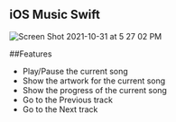 ## iOS Music Swift 

![Screen Shot 2021-10-31 at 5 27 02 PM](https://user-images.githubusercontent.com/74885386/139606901-fb96ed93-4eab-4fac-8d45-72b6d43c8da7.png)


##Features

- Play/Pause the current song
- Show the artwork for the current song
- Show the progress of the current song
- Go to the Previous track
- Go to the Next track
